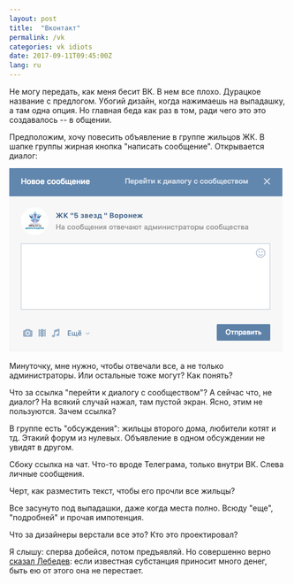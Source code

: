 ```yaml
---
layout: post
title:  "Вконтакт"
permalink: /vk
categories: vk idiots
date: 2017-09-11T09:45:00Z
lang: ru
---
```


Не могу передать, как меня бесит ВК. В нем все плохо. Дурацкое название с
предлогом. Убогий дизайн, когда нажимаешь на выпадашку, а там одна опция. Но
главная беда как раз в том, ради чего это это создавалось -- в общении.

Предположим, хочу повесить объявление в группе жильцов ЖК. В шапке группы жирная
кнопка "написать сообщение". Открывается диалог:

![vk](/assets/static/vk.png)

Минуточку, мне нужно, чтобы отвечали все, а не только администраторы. Или
остальные тоже могут? Как понять?

Что за ссылка "перейти к диалогу с сообществом"? А сейчас что, не диалог? На
всякий случай нажал, там пустой экран. Ясно, этим не пользуются. Зачем ссылка?

В группе есть "обсуждения": жильцы второго дома, любители котят и тд. Этакий
форум из нулевых. Объявление в одном обсуждении не увидят в другом.

Сбоку ссылка на чат. Что-то вроде Телеграма, только внутри ВК. Слева личные сообщения.

Черт, как разместить текст, чтобы его прочли все жильцы?

Все засунуто под выпадашки, даже когда места полно. Всюду "еще", "подробней" и
прочая импотенция.

Что за дизайнеры верстали все это? Кто это проектировал?

Я слышу: сперва добейся, потом предъявляй. Но совершенно
верно [сказал Лебедев][artlebedev]: если известная субстанция приносит много
денег, быть ею от этого она не перестает.

[artlebedev]: https://www.artlebedev.ru/kovodstvo/business-lynch/2016/04/04/commented/
